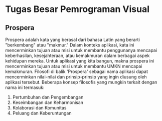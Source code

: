 # Tugas Besar Pemrograman Visual

## Prospera
Prospera adalah kata yang berasal dari bahasa Latin yang berarti "berkembang" atau "makmur." Dalam konteks aplikasi, kata ini mencerminkan tujuan atau misi untuk membantu penggunanya mencapai keberhasilan, kesejahteraan, atau kemakmuran dalam berbagai aspek kehidupan mereka. Untuk aplikasi yang kita bangun, makna prospera ini mencerminkan tujuan atau misi untuk membantu UMKN mencapai kemakmuran. Filosofi di balik 'Prospera' sebagai nama aplikasi dapat mencerminkan nilai-nilai dan prinsip-prinsip yang ingin diusung oleh aplikasi tersebut. Beberapa konsep filosofis yang mungkin terkait dengan nama ini termasuk:
1. Pertumbuhan dan Pengembangan
2. Keseimbangan dan Keharmonisan
3. Kolaborasi dan Komunitas
4. Peluang dan Keberuntungan
